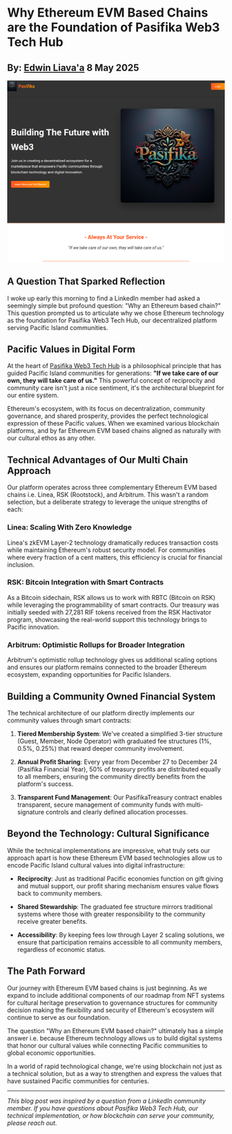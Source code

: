 # Why Ethereum EVM Based Chains are the Foundation of Pasifika Web3 Tech Hub
## By: [Edwin Liava'a](https://github.com/EdwinLiavaa) 8 May 2025

<p align="center">
 <img width="800" src="https://github.com/EdwinLiavaa/liavaa.space/blob/main/blog/20250508/pic.png">
</p>

## A Question That Sparked Reflection

I woke up early this morning to find a LinkedIn member had asked a seemingly simple but profound question: "Why an Ethereum based chain?" This question prompted us to articulate why we chose Ethereum technology as the foundation for Pasifika Web3 Tech Hub, our decentralized platform serving Pacific Island communities.

## Pacific Values in Digital Form

At the heart of [Pasifika Web3 Tech Hub](https://pasifika.xyz/) is a philosophical principle that has guided Pacific Island communities for generations: **"If we take care of our own, they will take care of us."** This powerful concept of reciprocity and community care isn't just a nice sentiment, it's the architectural blueprint for our entire system.

Ethereum's ecosystem, with its focus on decentralization, community governance, and shared prosperity, provides the perfect technological expression of these Pacific values. When we examined various blockchain platforms, and by far Ethereum EVM based chains aligned as naturally with our cultural ethos as any other.

## Technical Advantages of Our Multi Chain Approach

Our platform operates across three complementary Ethereum EVM based chains i.e. Linea, RSK (Rootstock), and Arbitrum. This wasn't a random selection, but a deliberate strategy to leverage the unique strengths of each:

### Linea: Scaling With Zero Knowledge
Linea's zkEVM Layer-2 technology dramatically reduces transaction costs while maintaining Ethereum's robust security model. For communities where every fraction of a cent matters, this efficiency is crucial for financial inclusion.

### RSK: Bitcoin Integration with Smart Contracts
As a Bitcoin sidechain, RSK allows us to work with RBTC (Bitcoin on RSK) while leveraging the programmability of smart contracts. Our treasury was initially seeded with 27,281 RIF tokens received from the RSK Hactivator program, showcasing the real-world support this technology brings to Pacific innovation.

### Arbitrum: Optimistic Rollups for Broader Integration
Arbitrum's optimistic rollup technology gives us additional scaling options and ensures our platform remains connected to the broader Ethereum ecosystem, expanding opportunities for Pacific Islanders.

## Building a Community Owned Financial System

The technical architecture of our platform directly implements our community values through smart contracts:

1. **Tiered Membership System**: We've created a simplified 3-tier structure (Guest, Member, Node Operator) with graduated fee structures (1%, 0.5%, 0.25%) that reward deeper community involvement.

2. **Annual Profit Sharing**: Every year from December 27 to December 24 (Pasifika Financial Year), 50% of treasury profits are distributed equally to all members, ensuring the community directly benefits from the platform's success.

3. **Transparent Fund Management**: Our PasifikaTreasury contract enables transparent, secure management of community funds with multi-signature controls and clearly defined allocation processes.

## Beyond the Technology: Cultural Significance

While the technical implementations are impressive, what truly sets our approach apart is how these Ethereum EVM based technologies allow us to encode Pacific Island cultural values into digital infrastructure:

- **Reciprocity**: Just as traditional Pacific economies function on gift giving and mutual support, our profit sharing mechanism ensures value flows back to community members.

- **Shared Stewardship**: The graduated fee structure mirrors traditional systems where those with greater responsibility to the community receive greater benefits.

- **Accessibility**: By keeping fees low through Layer 2 scaling solutions, we ensure that participation remains accessible to all community members, regardless of economic status.

## The Path Forward

Our journey with Ethereum EVM based chains is just beginning. As we expand to include additional components of our roadmap from NFT systems for cultural heritage preservation to governance structures for community decision making the flexibility and security of Ethereum's ecosystem will continue to serve as our foundation.

The question "Why an Ethereum EVM based chain?" ultimately has a simple answer i.e. because Ethereum technology allows us to build digital systems that honor our cultural values while connecting Pacific communities to global economic opportunities.

In a world of rapid technological change, we're using blockchain not just as a technical solution, but as a way to strengthen and express the values that have sustained Pacific communities for centuries.

---

*This blog post was inspired by a question from a LinkedIn community member. If you have questions about Pasifika Web3 Tech Hub, our technical implementation, or how blockchain can serve your community, please reach out.*